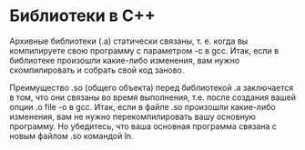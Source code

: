 # Библиотеки в C++

Архивные библиотеки (.a) статически связаны, т. е. когда вы компилируете свою программу с параметром -c в gcc. 
Итак, если в библиотеке произошли какие-либо изменения, вам нужно скомпилировать и собрать свой код заново.

Преимущество .so (общего объекта) перед библиотекой .a заключается в том, что они связаны во время выполнения, т.е. после создания вашей опции .o file -o в gcc. 
Итак, если в файле .so произошли какие-либо изменения, вам не нужно перекомпилировать вашу основную программу. 
Но убедитесь, что ваша основная программа связана с новым файлом .so командой ln.
